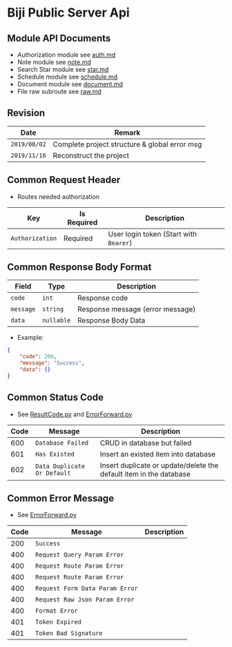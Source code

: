 # Biji Public Server Api

## Module API Documents
+ Authorization module see [auth.md](https://github.com/Aoi-hosizora/Biji_BackEnd/blob/master/docs/auth.md)
+ Note module see [note.md](https://github.com/Aoi-hosizora/Biji_BackEnd/blob/master/docs/note.md)
+ Search Star module see [star.md](https://github.com/Aoi-hosizora/Biji_BackEnd/blob/master/docs/star.md)
+ Schedule module see [schedule.md](https://github.com/Aoi-hosizora/Biji_BackEnd/blob/master/docs/schedule.md)
+ Document module see [document.md](https://github.com/Aoi-hosizora/Biji_BackEnd/blob/master/docs/document.md)
+ File raw subroute see [raw.md](https://github.com/Aoi-hosizora/Biji_BackEnd/blob/master/docs/raw.md)

## Revision

|Date|Remark|
|--|--|
|`2019/08/02`|Complete project structure & global error msg|
|`2019/11/16`|Reconstruct the project|

## Common Request Header

+ Routes needed authorization

|Key|Is Required|Description|
|--|--|--|
|`Authorization`|Required|User login token (Start with `Bearer`)|

## Common Response Body Format

|Field|Type|Description|
|--|--|--|
|`code`|`int`|Response code|
|`message`|`string`|Response message (error message)|
|`data`|`nullable`|Response Body Data|

+ Example:

```json
{
    "code": 200,
    "message": "Success",
    "data": {}
}
```

## Common Status Code

+ See [ResultCode.py](https://github.com/Aoi-hosizora/Biji_BackEnd/blob/master/app/model/dto/ResultCode.py) and [ErrorForward.py](https://github.com/Aoi-hosizora/Biji_BackEnd/blob/master/app/route/ErrorForward.py)

|Code|Message|Description|
|--|--|--|
|600|`Database Failed`|CRUD in database but failed|
|601|`Has Existed`|Insert an existed item into database|
|602|`Data Duplicate Or Default`|Insert duplicate or update/delete the default item in the database|

## Common Error Message

+ See [ErrorForward.py](https://github.com/Aoi-hosizora/Biji_BackEnd/blob/master/app/route/ErrorForward.py)

|Code|Message|Description|
|--|--|--|
|200|`Success`||
|400|`Request Query Param Error`||
|400|`Request Route Param Error`||
|400|`Request Route Param Error`||
|400|`Request Form Data Param Error`||
|400|`Request Raw Json Param Error`||
|400|`Format Error`||
|401|`Token Expired`||
|401|`Token Bad Signature`||
